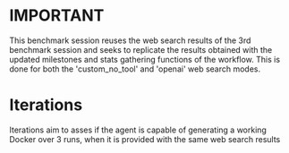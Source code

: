 # IMPORTANT

This benchmark session reuses the web search results of the 3rd benchmark session and seeks to replicate the results obtained with the updated milestones and stats gathering functions of the workflow. This is done for both the 'custom_no_tool' and 'openai' web search modes.

# Iterations
Iterations aim to asses if the agent is capable of generating a working Docker over 3 runs, when it is provided with the same web search results